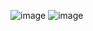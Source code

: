 ![image](https://user-images.githubusercontent.com/107925483/228481590-8b3abc77-eeac-4323-912b-ef5f516a92ad.png)
![image](https://user-images.githubusercontent.com/107925483/228487528-cf62f578-9782-4900-aa13-292bf4892dce.png)
